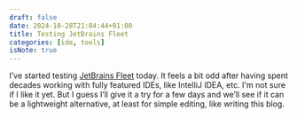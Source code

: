 ```yaml
---
draft: false
date: 2024-10-28T21:04:44+01:00
title: Testing JetBrains Fleet
categories: [ide, tools]
isNote: true
---
```


I’ve started testing [JetBrains Fleet](https://www.jetbrains.com/fleet/) today. It feels a bit odd after having spent decades working with fully featured IDEs, like IntelliJ IDEA, etc. I'm not sure if I like it yet. But I guess I’ll give it a try for a few days and we’ll see if it can be a lightweight alternative, at least for simple editing, like writing this blog.
